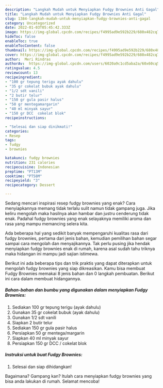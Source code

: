```yaml
---
description: "Langkah Mudah untuk Menyiapkan Fudgy Brownies Anti Gagal"
title: "Langkah Mudah untuk Menyiapkan Fudgy Brownies Anti Gagal"
slug: 1384-langkah-mudah-untuk-menyiapkan-fudgy-brownies-anti-gagal
category: Uncategorized
date: 2022-01-03T05:45:42.333Z
image: https://img-global.cpcdn.com/recipes/f4995ad9e592b229/680x482cq70/fudgy-brownies-foto-resep-utama.jpg
hideToc: false
enableToc: true
enableTocContent: false
thumbnail: https://img-global.cpcdn.com/recipes/f4995ad9e592b229/680x482cq70/fudgy-brownies-foto-resep-utama.jpg
cover: https://img-global.cpcdn.com/recipes/f4995ad9e592b229/680x482cq70/fudgy-brownies-foto-resep-utama.jpg
author:  Meri Rindras
authorAv:  https://img-global.cpcdn.com/users/6020a9c1cd5aba2a/60x60cq50/avatar.jpg
ratingvalue: 4.5
reviewcount: 13
recipeingredient:
- "100 gr tepung terigu ayak dahulu"
- "35 gr cokelat bubuk ayak dahulu"
- "1/2 sdt vanili"
- "2 butir telur"
- "150 gr gula pasir halus"
- "50 gr mentegamargarin"
- "40 ml minyak sayur"
- "150 gr DCC  cokelat blok"
recipeinstructions:

- "Selesai dan siap dinikmati!"
categories:
- Resep
tags:
- fudgy
- brownies

katakunci: fudgy brownies 
nutrition: 231 calories
recipecuisine: Indonesian
preptime: "PT13M"
cooktime: "PT58M"
recipeyield: "3"
recipecategory: Dessert

---
```



Sedang mencari inspirasi resep fudgy brownies yang enak? Cara menyiapkannya memang tidak terlalu sulit namun tidak gampang juga. Jika keliru mengolah maka hasilnya akan hambar dan justru cenderung tidak enak. Padahal fudgy brownies yang enak selayaknya memiliki aroma dan rasa yang mampu memancing selera kita.




Ada beberapa hal yang sedikit banyak mempengaruhi kualitas rasa dari fudgy brownies, pertama dari jenis bahan, kemudian pemilihan bahan segar sampai cara mengolah dan menyajikannya. Tak perlu pusing jika hendak menyiapkan fudgy brownies enak di rumah, karena asal sudah tahu triknya maka hidangan ini mampu jadi sajian istimewa.


Berikut ini ada beberapa tips dan trik praktis yang dapat diterapkan untuk mengolah fudgy brownies yang siap dikreasikan. Kamu bisa membuat Fudgy Brownies memakai 8 jenis bahan dan 0 langkah pembuatan. Berikut ini cara dalam membuat hidangannya.

<!--inarticleads1-->

##### Bahan-bahan dan bumbu yang digunakan dalam menyiapkan Fudgy Brownies:

1. Sediakan 100 gr tepung terigu (ayak dahulu)
1. Gunakan 35 gr cokelat bubuk (ayak dahulu)
1. Gunakan 1/2 sdt vanili
1. Siapkan 2 butir telur
1. Sediakan 150 gr gula pasir halus
1. Persiapkan 50 gr mentega/margarin
1. Siapkan 40 ml minyak sayur
1. Persiapkan 150 gr DCC / cokelat blok




<!--inarticleads2-->

##### Instruksi untuk buat Fudgy Brownies:


1. Selesai dan siap dihidangkan!



Bagaimana? Gampang kan? Itulah cara menyiapkan fudgy brownies yang bisa anda lakukan di rumah. Selamat mencoba!
